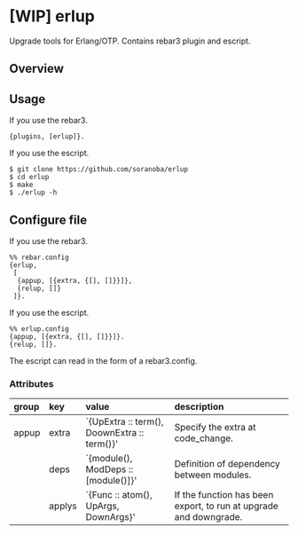 # [WIP] erlup
Upgrade tools for Erlang/OTP. Contains rebar3 plugin and escript.

## Overview

## Usage

If you use the rebar3.
```
{plugins, [erlup]}.
```

If you use the escript.
```
$ git clone https://github.com/soranoba/erlup
$ cd erlup
$ make
$ ./erlup -h
```

## Configure file

If you use the rebar3.
```
%% rebar.config
{erlup,
 [
  {appup, [{extra, {[], []}}]},
  {relup, []}
 ]}.
```

If you use the escript.
```
%% erlup.config
{appup, [{extra, {[], []}}]}.
{relup, []}.
```
The escript can read in the form of a rebar3.config.

### Attributes

|group| key  | value                                     | description                                                      |
|:----|:-----|:------------------------------------------|:-----------------------------------------------------------------|
|appup|extra |`{UpExtra :: term(), DoownExtra :: term()}'| Specify the extra at code_change.                                |
|     |deps  |`{module(), ModDeps :: [module()]}'        | Definition of dependency between modules.                        |
|     |applys|`{Func :: atom(), UpArgs, DownArgs}'       | If the function has been export, to run at upgrade and downgrade.|
